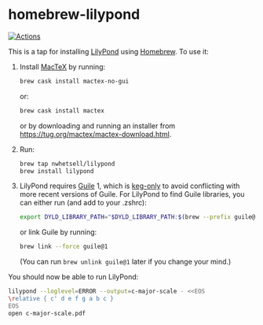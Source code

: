 # homebrew-lilypond

[![Actions](https://github.com/nwhetsell/homebrew-lilypond/workflows/CI/badge.svg)](https://github.com/nwhetsell/homebrew-lilypond/actions?workflow=CI)

This is a tap for installing [LilyPond](https://lilypond.org) using [Homebrew](https://brew.sh). To use it:

1. Install [MacTeX](https://tug.org/mactex/) by running:

    ```sh
    brew cask install mactex-no-gui
    ```

    or:

    ```sh
    brew cask install mactex
    ```

    or by downloading and running an installer from https://tug.org/mactex/mactex-download.html.

2. Run:

    ```sh
    brew tap nwhetsell/lilypond
    brew install lilypond
    ```

3. LilyPond requires [Guile](https://www.gnu.org/software/guile/) 1, which is [keg-only](https://docs.brew.sh/FAQ#what-does-keg-only-mean) to avoid conflicting with more recent versions of Guile. For LilyPond to find Guile libraries, you can either run (and add to your .zshrc):

    ```sh
    export DYLD_LIBRARY_PATH="$DYLD_LIBRARY_PATH:$(brew --prefix guile@1)/lib"
    ```

    or link Guile by running:
    
    ```sh
    brew link --force guile@1
    ```
    
    (You can run `brew unlink guile@1` later if you change your mind.)

You should now be able to run LilyPond:

```sh
lilypond --loglevel=ERROR --output=c-major-scale - <<EOS
\relative { c' d e f g a b c }
EOS
open c-major-scale.pdf
```

